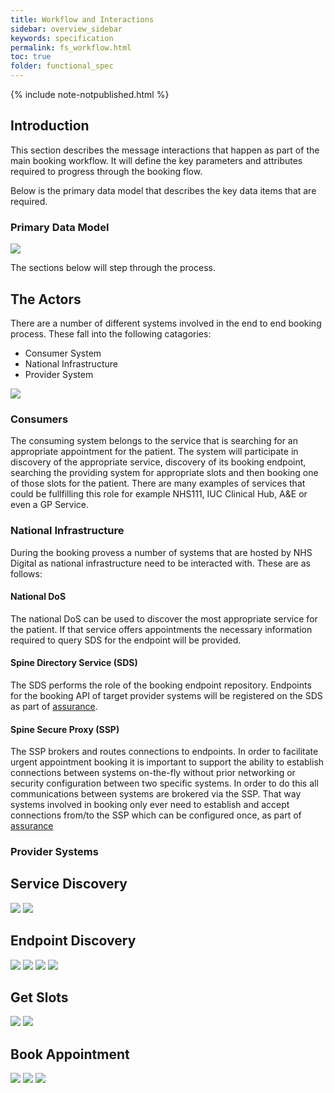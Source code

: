 ```yaml
---
title: Workflow and Interactions
sidebar: overview_sidebar
keywords: specification
permalink: fs_workflow.html
toc: true
folder: functional_spec
---
```


{% include note-notpublished.html %}

## Introduction
This section describes the message interactions that happen as part of the main booking workflow. It will define the key parameters and attributes required to progress through the booking flow.

Below is the primary data model that describes the key data items that are required.

### Primary Data Model

<img src="_pages/functional_spec/img/UEC_Appointments_Flow.png">

The sections below will step through the process.

## The Actors

There are a number of different systems involved in the end to end booking process. These fall into the following catagories:

* Consumer System
* National Infrastructure
* Provider System

<img src="_pages/functional_spec/img/Actors.png">

### Consumers

The consuming system belongs to the service that is searching for an appropriate appointment for the patient. The system will participate in discovery of the appropriate service, discovery of its booking endpoint, searching the providing system for appropriate slots and then booking one of those slots for the patient. There are many examples of services that could be fullfilling this role for example NHS111, IUC Clinical Hub, A&E or even a GP Service.

### National Infrastructure

During the booking provess a number of systems that are hosted by NHS Digital as national infrastructure need to be interacted with. These are as follows:

####  National DoS
The national DoS can be used to discover the most appropriate service for the patient. If that service offers appointments the necessary information required to query SDS for the endpoint will be provided. 

#### Spine Directory Service (SDS)
The SDS performs the role of the booking endpoint repository. Endpoints for the booking API of target provider systems will be registered on the SDS as part of <A href="https://nhsd-a2si.github.io/docs-uec-appts/assurance_supplier.html">assurance</a>.

#### Spine Secure Proxy (SSP)
The SSP brokers and routes connections to endpoints. In order to facilitate urgent appointment booking it is important to support the ability to establish connections between systems on-the-fly without prior networking or security configuration between two specific systems. In order to do this all communications between systems are brokered via the SSP. That way systems involved in booking only ever need to establish and accept connections from/to the SSP which can be configured once, as part of <A href="https://nhsd-a2si.github.io/docs-uec-appts/assurance_supplier.html">assurance</a>

### Provider Systems


## Service Discovery

<img src="_pages/functional_spec/img/BookAppointment1.png">
<img src="_pages/functional_spec/img/BookAppointment2.png">

## Endpoint Discovery

<img src="_pages/functional_spec/img/EndpointDiscovery1.png">
<img src="_pages/functional_spec/img/EndpointDiscovery2.png">
<img src="_pages/functional_spec/img/EndpointDiscovery3.png">
<img src="_pages/functional_spec/img/EndpointDiscovery4.png">

## Get Slots

<img src="_pages/functional_spec/img/GetSlots1.png">
<img src="_pages/functional_spec/img/GetSlots2.png">

## Book Appointment

<img src="_pages/functional_spec/img/BookAppointment1.png">
<img src="_pages/functional_spec/img/BookAppointment2.png">
<img src="_pages/functional_spec/img/BookAppointment3.png">
